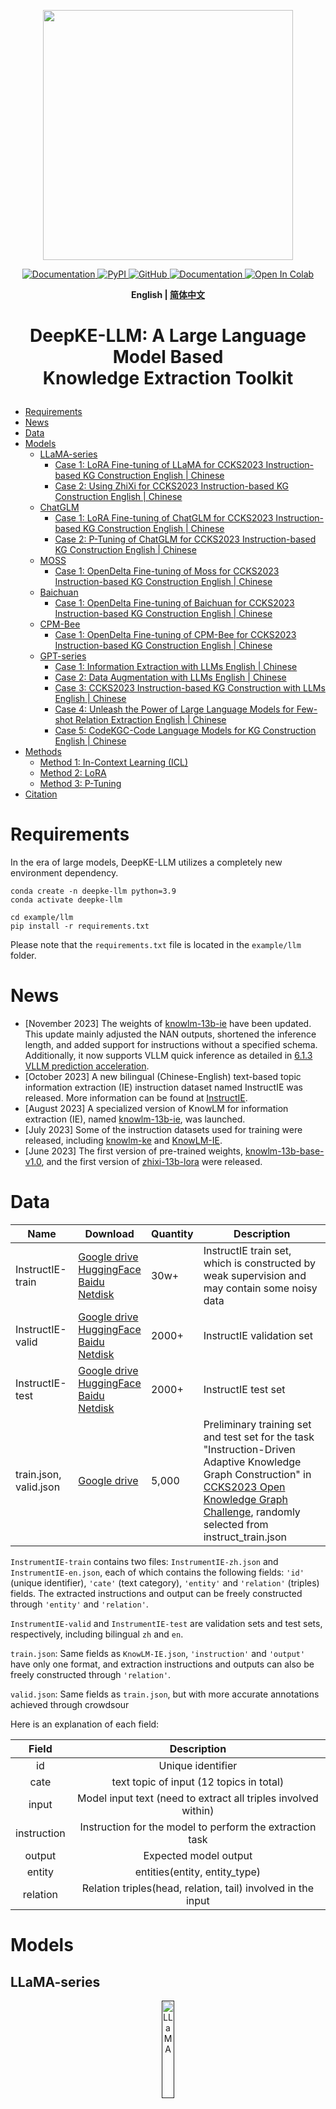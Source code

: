 <p align="center">
    <a href="https://github.com/zjunlp/deepke"> <img src="assets/LLM_logo.png" width="400"/></a>
<p>
<p align="center">  
    <a href="http://deepke.zjukg.cn">
        <img alt="Documentation" src="https://img.shields.io/badge/demo-website-blue">
    </a>
    <a href="https://pypi.org/project/deepke/#files">
        <img alt="PyPI" src="https://img.shields.io/pypi/v/deepke">
    </a>
    <a href="https://github.com/zjunlp/DeepKE/blob/master/LICENSE">
        <img alt="GitHub" src="https://img.shields.io/github/license/zjunlp/deepke">
    </a>
    <a href="http://zjunlp.github.io/DeepKE">
        <img alt="Documentation" src="https://img.shields.io/badge/doc-website-red">
    </a>
    <a href="https://colab.research.google.com/drive/1vS8YJhJltzw3hpJczPt24O0Azcs3ZpRi?usp=sharing">
        <img alt="Open In Colab" src="https://colab.research.google.com/assets/colab-badge.svg">
    </a>
</p>


<p align="center">
    <b> English | <a href="https://github.com/zjunlp/DeepKE/blob/main/example/llm/README_CN.md">简体中文</a> </b>
</p>

<h1 align="center">
    <p>DeepKE-LLM: A Large Language Model Based<br>Knowledge Extraction Toolkit</p>
</h1>


- [Requirements](#requirements)
- [News](#news)
- [Data](#data)
- [Models](#models)
  - [LLaMA-series](#llama-series)
    - [Case 1: LoRA Fine-tuning of LLaMA for CCKS2023 Instruction-based KG Construction English | Chinese](#case-1-lora-fine-tuning-of-llama-for-ccks2023-instruction-based-kg-construction-english--chinese)
    - [Case 2: Using ZhiXi for CCKS2023 Instruction-based KG Construction English | Chinese](#case-2-using-zhixi-for-ccks2023-instruction-based-kg-construction-english--chinese)
  - [ChatGLM](#chatglm)
    - [Case 1: LoRA Fine-tuning of ChatGLM for CCKS2023 Instruction-based KG Construction English | Chinese](#case-1-lora-fine-tuning-of-chatglm-for-ccks2023-instruction-based-kg-construction-english--chinese)
    - [Case 2: P-Tuning of ChatGLM for CCKS2023 Instruction-based KG Construction English | Chinese](#case-2-p-tuning-of-chatglm-for-ccks2023-instruction-based-kg-construction-english--chinese)
  - [MOSS](#moss)
    - [Case 1: OpenDelta Fine-tuning of Moss for CCKS2023 Instruction-based KG Construction English | Chinese](#case-1-opendelta-fine-tuning-of-moss-for-ccks2023-instruction-based-kg-construction-english--chinese)
  - [Baichuan](#baichuan)
    - [Case 1: OpenDelta Fine-tuning of Baichuan for CCKS2023 Instruction-based KG Construction English | Chinese](#case-1-opendelta-fine-tuning-of-baichuan-for-ccks2023-instruction-based-kg-construction-english--chinese)
  - [CPM-Bee](#cpm-bee)
    - [Case 1: OpenDelta Fine-tuning of CPM-Bee for CCKS2023 Instruction-based KG Construction English | Chinese](#case-1-opendelta-fine-tuning-of-cpm-bee-for-ccks2023-instruction-based-kg-construction-english--chinese)
  - [GPT-series](#gpt-series)
    - [Case 1: Information Extraction with LLMs English | Chinese](#case-1-information-extraction-with-llms-english--chinese)
    - [Case 2: Data Augmentation with LLMs English | Chinese](#case-2-data-augmentation-with-llms-english--chinese)
    - [Case 3: CCKS2023 Instruction-based KG Construction with LLMs English | Chinese](#case-3-ccks2023-instruction-based-kg-construction-with-llms-english--chinese)
    - [Case 4: Unleash the Power of Large Language Models for Few-shot Relation Extraction English | Chinese](#case-4-unleash-the-power-of-large-language-models-for-few-shot-relation-extraction-english--chinese)
    - [Case 5: CodeKGC-Code Language Models for KG Construction English | Chinese](#case-5-codekgc-code-language-models-for-kg-construction-english--chinese)
- [Methods](#methods)
  - [Method 1: In-Context Learning (ICL)](#method-1-in-context-learning-icl)
  - [Method 2: LoRA](#method-2-lora)
  - [Method 3: P-Tuning](#method-3-p-tuning)
- [Citation](#citation)


# Requirements

In the era of large models, DeepKE-LLM utilizes a completely new environment dependency.

```
conda create -n deepke-llm python=3.9
conda activate deepke-llm

cd example/llm
pip install -r requirements.txt
```

Please note that the `requirements.txt` file is located in the `example/llm` folder.


# News
* [November 2023] The weights of [knowlm-13b-ie](https://huggingface.co/zjunlp/knowlm-13b-ie/tree/main) have been updated. This update mainly adjusted the NAN outputs, shortened the inference length, and added support for instructions without a specified schema. Additionally, it now supports VLLM quick inference as detailed in [6.1.3 VLLM prediction acceleration](./InstructKGC/README.md/#613-vllm-prediction-acceleration).
* [October 2023] A new bilingual (Chinese-English) text-based topic information extraction (IE) instruction dataset named InstructIE was released. More information can be found at [InstructIE](./README.md/#data).
* [August 2023] A specialized version of KnowLM for information extraction (IE), named [knowlm-13b-ie](https://huggingface.co/zjunlp/knowlm-13b-ie/tree/main), was launched.
* [July 2023] Some of the instruction datasets used for training were released, including [knowlm-ke](https://huggingface.co/datasets/zjunlp/knowlm-ke) and [KnowLM-IE](https://huggingface.co/datasets/zjunlp/KnowLM-IE).
* [June 2023] The first version of pre-trained weights, [knowlm-13b-base-v1.0](https://huggingface.co/zjunlp/knowlm-13b-base-v1.0), and the first version of [zhixi-13b-lora](https://huggingface.co/zjunlp/zhixi-13b-lora) were released.


# Data
| Name                   | Download                                                     | Quantity | Description                                                  |
| ---------------------- | ------------------------------------------------------------ | -------- | ------------------------------------------------------------ |
| InstructIE-train          | [Google drive](https://drive.google.com/file/d/1VX5buWC9qVeVuudh_mhc_nC7IPPpGchQ/view?usp=drive_link) <br/> [HuggingFace](https://huggingface.co/datasets/zjunlp/KnowLM-IE) <br/> [Baidu Netdisk](https://pan.baidu.com/s/1xXVrjkinw4cyKKFBR8BwQw?pwd=x4s7)  | 30w+  | InstructIE train set, which is constructed by weak supervision and may contain some noisy data |
| InstructIE-valid       | [Google drive](https://drive.google.com/file/d/1EMvqYnnniKCGEYMLoENE1VD6DrcQ1Hhj/view?usp=drive_link) <br/> [HuggingFace](https://huggingface.co/datasets/zjunlp/KnowLM-IE) <br/> [Baidu Netdisk](https://pan.baidu.com/s/11u_f_JT30W6B5xmUPC3enw?pwd=71ie)     | 2000+ | InstructIE validation set                                                                                     |
| InstructIE-test       | [Google drive](https://drive.google.com/file/d/1WdG6_ouS-dBjWUXLuROx03hP-1_QY5n4/view?usp=drive_link) <br/> [HuggingFace](https://huggingface.co/datasets/zjunlp/KnowLM-IE)  <br/> [Baidu Netdisk](https://pan.baidu.com/s/1JiRiOoyBVOold58zY482TA?pwd=cyr9)     | 2000+ | InstructIE test set                                                                                    |
| train.json, valid.json | [Google drive](https://drive.google.com/file/d/1vfD4xgToVbCrFP2q-SD7iuRT2KWubIv9/view?usp=sharing) | 5,000    | Preliminary training set and test set for the task "Instruction-Driven Adaptive Knowledge Graph Construction" in [CCKS2023 Open Knowledge Graph Challenge](https://tianchi.aliyun.com/competition/entrance/532080/introduction), randomly selected from instruct_train.json |


`InstrumentIE-train` contains two files: `InstrumentIE-zh.json` and `InstrumentIE-en.json`, each of which contains the following fields: `'id'` (unique identifier), `'cate'` (text category), `'entity'` and `'relation'` (triples) fields. The extracted instructions and output can be freely constructed through `'entity'` and `'relation'`.

`InstrumentIE-valid` and `InstrumentIE-test` are validation sets and test sets, respectively, including bilingual `zh` and `en`.

`train.json`: Same fields as `KnowLM-IE.json`, `'instruction'` and `'output'` have only one format, and extraction instructions and outputs can also be freely constructed through `'relation'`.

`valid.json`: Same fields as `train.json`, but with more accurate annotations achieved through crowdsour

Here is an explanation of each field:

|    Field    |                         Description                             |
| :---------: |   :----------------------------------------------------------:  |
|     id      |                   Unique identifier                             |
|    cate     |     text topic of input (12 topics in total)                    |
|    input    | Model input text (need to extract all triples involved within)  |
| instruction |   Instruction for the model to perform the extraction task      |
|    output   |                  Expected model output                          |
|    entity   |            entities(entity, entity_type)                        |
|   relation  |   Relation triples(head, relation, tail) involved in the input  |



# Models

## LLaMA-series

<p align="center" width="100%">
<a href="" target="_blank"><img src="assets/llama.jpg" alt="LLaMA" style="width: 20%; min-width: 20px; display: block; margin: auto;"></a>

LLaMA, a collection of foundation language models ranging from 7B to 65B parameters. We also provide a bilingual LLM for knowledge extraction named `ZhiXi (智析)` (which means intelligent analysis of data for knowledge extraction) based on [KnowLM](https://github.com/zjunlp/KnowLM).

ZhiXi follows a two-step approach: (1) It performs further full pre-training on `LLaMA (13B)` using Chinese/English corpora to enhance the model's Chinese comprehension and knowledge while preserving its English and code capabilities as much as possible. (2) It fine-tunes the model using an instruction dataset to improve the language model's understanding of human instructions. For detailed information about the model, please refer to [KnowLM](https://github.com/zjunlp/KnowLM).


### Case 1: LoRA Fine-tuning of LLaMA for CCKS2023 Instruction-based KG Construction [English](./InstructKGC/README.md/#42lora-fine-tuning-with-llama) | [Chinese](./InstructKGC/README_CN.md/#42lora微调llama)

### Case 2: Using ZhiXi for CCKS2023 Instruction-based KG Construction [English](./InstructKGC/README.md/#44lora-fine-tuning-with-zhixi-智析) | [Chinese](./InstructKGC/README_CN.md/#44lora微调智析)




## ChatGLM
<p align="center" width="100%">
<a href="" target="_blank"><img src="assets/chatglm_logo.png" alt="ChatGLM" style="width: 20%; min-width: 20px; display: block; margin: auto;"></a>
</p>

### Case 1: LoRA Fine-tuning of ChatGLM for CCKS2023 Instruction-based KG Construction [English](./InstructKGC//README.md/#46lora-fine-tuning-with-chatglm) | [Chinese](./InstructKGC//README_CN.md/#46lora微调chatglm) 
### Case 2: P-Tuning of ChatGLM for CCKS2023 Instruction-based KG Construction [English](./InstructKGC/README.md/#51p-tuning-fine-tuning-with-chatglm) | [Chinese](./InstructKGC/README_CN.md/#51p-tuning微调chatglm)




## MOSS
<p align="center" width="100%">
<a href="" target="_blank"><img src="assets/moss_logo.png" alt="ChatGLM" style="width: 25%; min-width: 25px; display: block; margin: auto;"></a>


### Case 1: OpenDelta Fine-tuning of Moss for CCKS2023 Instruction-based KG Construction [English](./InstructKGC//README.md/#47lora-fine-tuning-with-moss) | [Chinese](./InstructKGC//README_CN.md/#47lora微调moss) 





## Baichuan
<p align="center" width="100%">
<a href="" target="_blank"><img src="assets/baichuan_logo.png" alt="Baichuan" style="width: 25%; min-width: 25px; display: block; margin: auto;"></a>


### Case 1: OpenDelta Fine-tuning of Baichuan for CCKS2023 Instruction-based KG Construction [English](./InstructKGC//README.md/#48lora-fine-tuning-with-baichuan) | [Chinese](./InstructKGC//README_CN.md/#48lora微调baichuan) 





## CPM-Bee
### Case 1: OpenDelta Fine-tuning of CPM-Bee for CCKS2023 Instruction-based KG Construction [English](./CPM-Bee/README.md) | [Chinese](./CPM-Bee/README_CN.md) 



## GPT-series

<p align="center" width="100%">
<a href="" target="_blank"><img src="assets/chatgpt_logo.png" alt="GPT" style="width: 18%; min-width: 18px; display: block; margin: auto;"></a>
</p>


### Case 1: Information Extraction with LLMs [English](./LLMICL/README.md/#ie-with-large-language-models) | [Chinese](./LLMICL/README_CN.md/#使用大语言模型进行信息抽取)


### Case 2: Data Augmentation with LLMs [English](./LLMICL/README.md/#data-augmentation-with-large-language-models) | [Chinese](./LLMICL/README_CN.md/#使用大语言模型进行数据增强)



### Case 3: CCKS2023 Instruction-based KG Construction with LLMs [English](./LLMICL/README.md/#ccks2023-instruction-based-knowledge-graph-construction-with-large-language-models) | [Chinese](./LLMICL/README_CN.md/#使用大语言模型完成ccks2023指令驱动的知识图谱构建)

### Case 4: Unleash the Power of Large Language Models for Few-shot Relation Extraction [English](./UnleashLLMRE/README.md) | [Chinese](./UnleashLLMRE/README_CN.md)

### Case 5: CodeKGC-Code Language Models for KG Construction [English](./CodeKGC/README.md) | [Chinese](./CodeKGC/README_CN.md)

To better address Relational Triple Extraction (rte) task in Knowledge Graph Construction, we have designed code-style prompts to model the structure of  Relational Triple, and used Code-LLMs to generate more accurate predictions. The key step of code-style prompt construction is to transform (text, output triples) pairs into semantically equivalent program language written in Python.

---

# Methods

## Method 1: In-Context Learning (ICL)
[In-Context Learning](http://arxiv.org/abs/2301.00234) is an approach to guide large language models to improve their performance on specific tasks. It involves iterative fine-tuning and training of the model in a specific context to better understand and address the requirements of a particular domain. Through In-Context Learning, we can enable large language models to perform tasks such as information extraction, data augmentation, and instruction-driven knowledge graph construction.

## Method 2: LoRA
LoRA (Low-Rank Adaptation of Large Language Models) reduces the number of trainable parameters by learning low-rank decomposition matrices while freezing the original weights. This significantly reduces the storage requirements of large language models for specific tasks and enables efficient task switching during deployment without introducing inference latency. For more details, please refer to the original paper [LoRA: Low-Rank Adaptation of Large Language Models](https://arxiv.org/abs/2106.09685).

## Method 3: P-Tuning
The PT (P-Tuning) method, as referred to in the official code of ChatGLM, is a soft-prompt method specifically designed for large models. 
[P-Tuning](https://link.zhihu.com/?target=https%3A//arxiv.org/abs/2103.10385) introduces new parameters only to the embeddings of large models. 
[P-Tuning-V2](https://link.zhihu.com/?target=https%3A//arxiv.org/abs/2110.07602) adds new parameters to both the embeddings and the preceding layers of large models.

# Citation

If you use this project, please cite the following papers:

```bibtex
@misc{knowlm,
  author = {Ningyu Zhang and Jintian Zhang and Xiaohan Wang and Honghao Gui and Kangwei Liu and Yinuo Jiang and Xiang Chen and Shengyu Mao and Shuofei Qiao and Yuqi Zhu and Zhen Bi and Jing Chen and Xiaozhuan Liang and Yixin Ou and Runnan Fang and Zekun Xi and Xin Xu and Lei Li and Peng Wang and Mengru Wang and Yunzhi Yao and Bozhong Tian and Yin Fang and Guozhou Zheng and Huajun Chen},
  title = {KnowLM Technical Report},
  year = {2023},
 url = {http://knowlm.zjukg.cn/},
}
```

